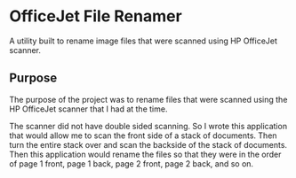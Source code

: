 # OfficeJet File Renamer

A utility built to rename image files that were scanned using HP OfficeJet scanner. 

## Purpose

The purpose of the project was to rename files that were scanned using the HP OfficeJet scanner 
that I had at the time. 

The scanner did not have double sided scanning. So I wrote this application that would allow me to 
scan the front side of a stack of documents. Then turn the entire stack over and scan the backside 
of the stack of documents. Then this application would rename the files so that they were in the 
order of page 1 front, page 1 back, page 2 front, page 2 back, and so on. 
